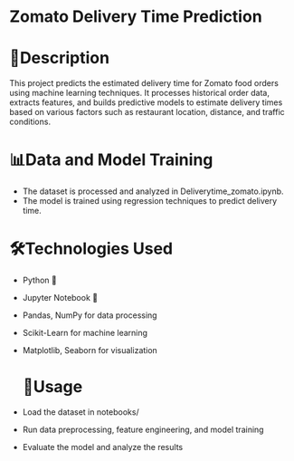 # Zomato Delivery Time Prediction


# 📝Description
This project predicts the estimated delivery time for Zomato food orders using machine learning techniques. It processes historical order data, extracts features, and builds predictive models to estimate delivery times based on various factors such as restaurant location, distance, and traffic conditions.

# 📊Data and Model Training
- The dataset is processed and analyzed in Deliverytime_zomato.ipynb.
- The model is trained using regression techniques to predict delivery time.

# 🛠Technologies Used
- Python 🐍
- Jupyter Notebook 📓
- Pandas, NumPy for data processing
- Scikit-Learn for machine learning
- Matplotlib, Seaborn for visualization

  # 🎯Usage
- Load the dataset in notebooks/
- Run data preprocessing, feature engineering, and model training
- Evaluate the model and analyze the results

  
